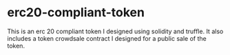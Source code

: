 # erc20-compliant-token
This is an erc 20 compliant token I designed using solidity and truffle.
It also includes a token crowdsale contract I designed for a public sale of the token. 
